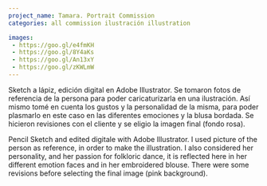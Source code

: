 ```yaml
---
project_name: Tamara. Portrait Commission
categories: all commission ilustración illustration

images:
 - https://goo.gl/e4fmKH
 - https://goo.gl/8Y4aKs
 - https://goo.gl/An13xY
 - https://goo.gl/zKWLmW
---
```

Sketch a lápiz, edición digital en Adobe Illustrator. Se tomaron fotos de referencia de la persona para poder caricaturizarla en una ilustración. Así mismo tomé en cuenta los gustos y la personalidad de la misma, para poder plasmarlo en este caso en las diferentes emociones y la blusa bordada. Se hicieron revisiones con el cliente y se eligio la imagen final (fondo rosa).


Pencil Sketch and edited digitale with Adobe Illustrator. I used picture of the person as reference, in order to make the illustration. I also considered her personality, and her passion for folkloric dance, it is reflected here in her different emotion faces and in her embroidered blouse. There were some revisions before selecting the final image (pink background).
